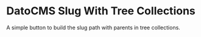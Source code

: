 # DatoCMS Slug With Tree Collections

A simple button to build the slug path with parents in tree collections.
